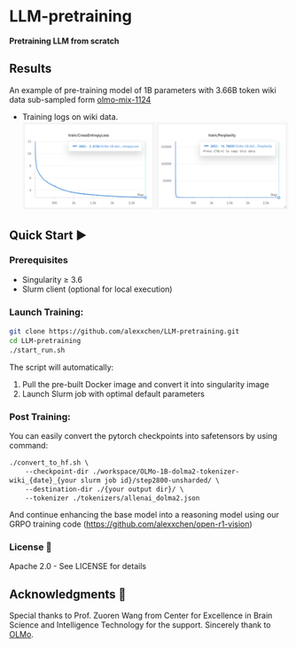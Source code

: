 # LLM-pretraining
**Pretraining LLM from scratch**

## Results
An example of pre-training model of 1B parameters with 3.66B token wiki data sub-sampled form [olmo-mix-1124](https://huggingface.co/datasets/allenai/olmo-mix-1124)
- Training logs on wiki data.
  ![wiki log](images/olmo-1B-wiki.PNG)

## Quick Start ▶️

### Prerequisites
- Singularity ≥ 3.6
- Slurm client (optional for local execution)

### Launch Training:
```bash
git clone https://github.com/alexxchen/LLM-pretraining.git
cd LLM-pretraining
./start_run.sh
```
The script will automatically:
1. Pull the pre-built Docker image and convert it into singularity image
2. Launch Slurm job with optimal default parameters

### Post Training:

You can easily convert the pytorch checkpoints into safetensors by using command:
```
./convert_to_hf.sh \
    --checkpoint-dir ./workspace/OLMo-1B-dolma2-tokenizer-wiki_{date}_{your slurm job id}/step2800-unsharded/ \
    --destination-dir ./{your output dir}/ \
    --tokenizer ./tokenizers/allenai_dolma2.json
```
And continue enhancing the base model into a reasoning model using our GRPO training code (https://github.com/alexxchen/open-r1-vision)

### License 📄
Apache 2.0 - See LICENSE for details

## Acknowledgments 🌟
Special thanks to Prof. Zuoren Wang from Center for Excellence in Brain Science and Intelligence Technology for the support. Sincerely thank to [OLMo](https://github.com/allenai/OLMo).
